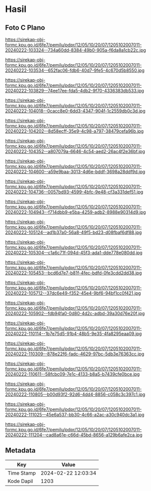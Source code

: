 # Hasil

## Foto C Plano

https://sirekap-obj-formc.kpu.go.id/6fe7/pemilu/pdpr/12/05/10/20/07/1205102007011-20240222-103324--734a60dd-8384-49b0-905a-f6da8a1cb22c.jpg

https://sirekap-obj-formc.kpu.go.id/6fe7/pemilu/pdpr/12/05/10/20/07/1205102007011-20240222-103534--652fac06-fdb6-40d7-9fe5-4c670d5b8550.jpg

https://sirekap-obj-formc.kpu.go.id/6fe7/pemilu/pdpr/12/05/10/20/07/1205102007011-20240222-103829--74ee17ee-fda5-4db2-9f70-4336383db533.jpg

https://sirekap-obj-formc.kpu.go.id/6fe7/pemilu/pdpr/12/05/10/20/07/1205102007011-20240222-104018--0cacc8e0-6dd3-4347-904f-1c2559db0c3d.jpg

https://sirekap-obj-formc.kpu.go.id/6fe7/pemilu/pdpr/12/05/10/20/07/1205102007011-20240222-104202--8d58ecff-35e9-4c98-a797-38479cefa96b.jpg

https://sirekap-obj-formc.kpu.go.id/6fe7/pemilu/pdpr/12/05/10/20/07/1205102007011-20240222-104352--a807079a-6646-4c54-aed2-26ac4f2e36bf.jpg

https://sirekap-obj-formc.kpu.go.id/6fe7/pemilu/pdpr/12/05/10/20/07/1205102007011-20240222-104600--a59e9baa-3013-4d6e-bddf-3698a28ddf9d.jpg

https://sirekap-obj-formc.kpu.go.id/6fe7/pemilu/pdpr/12/05/10/20/07/1205102007011-20240222-104736--0057bd93-4599-4bfc-9e48-cf3a331def51.jpg

https://sirekap-obj-formc.kpu.go.id/6fe7/pemilu/pdpr/12/05/10/20/07/1205102007011-20240222-104943--f714dbb9-e5ba-4259-adb2-8988e90314d9.jpg

https://sirekap-obj-formc.kpu.go.id/6fe7/pemilu/pdpr/12/05/10/20/07/1205102007011-20240222-105124--ad1b37a0-56a8-49f5-bd23-d08fbaf6df88.jpg

https://sirekap-obj-formc.kpu.go.id/6fe7/pemilu/pdpr/12/05/10/20/07/1205102007011-20240222-105304--c1a6c71f-094d-45f3-ada1-dde778e080dd.jpg

https://sirekap-obj-formc.kpu.go.id/6fe7/pemilu/pdpr/12/05/10/20/07/1205102007011-20240222-105453--bcd6d7e7-b81f-4fec-bdfd-0fe3cdd2dd38.jpg

https://sirekap-obj-formc.kpu.go.id/6fe7/pemilu/pdpr/12/05/10/20/07/1205102007011-20240222-105712--37dc6e49-f352-45e4-9bf6-94bf1cc0f421.jpg

https://sirekap-obj-formc.kpu.go.id/6fe7/pemilu/pdpr/12/05/10/20/07/1205102007011-20240222-105902--fdb94fa0-0d80-4d2c-adbd-39a30d76e20f.jpg

https://sirekap-obj-formc.kpu.go.id/6fe7/pemilu/pdpr/12/05/10/20/07/1205102007011-20240222-110114--1b7e75d5-91b4-48b5-9e35-4fa8295eaa09.jpg

https://sirekap-obj-formc.kpu.go.id/6fe7/pemilu/pdpr/12/05/10/20/07/1205102007011-20240222-110309--878e22f6-fadc-4629-97bc-5db3e76363cc.jpg

https://sirekap-obj-formc.kpu.go.id/6fe7/pemilu/pdpr/12/05/10/20/07/1205102007011-20240222-110611--58fcbc09-7e1c-4133-b8a5-b7439cfe0bce.jpg

https://sirekap-obj-formc.kpu.go.id/6fe7/pemilu/pdpr/12/05/10/20/07/1205102007011-20240222-110805--b00d93f2-92d6-4dd4-8856-c058c3c397c1.jpg

https://sirekap-obj-formc.kpu.go.id/6fe7/pemilu/pdpr/12/05/10/20/07/1205102007011-20240222-111025--45e6a537-bb30-4c66-a2ac-a30c940dc3a1.jpg

https://sirekap-obj-formc.kpu.go.id/6fe7/pemilu/pdpr/12/05/10/20/07/1205102007011-20240222-111204--cad8a61e-c66d-45bd-8656-a129b6afe2ca.jpg


## Metadata

| Key        | Value               |
| ---------- | ------------------- |
| Time Stamp | 2024-02-22 12:03:34 |
| Kode Dapil | 1203                |



